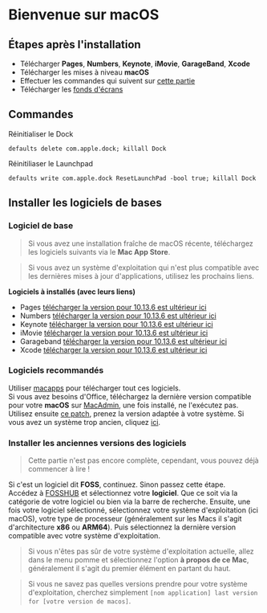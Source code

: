 # Bienvenue sur macOS
## Étapes après l'installation
- Télécharger **Pages**, **Numbers**, **Keynote**, **iMovie**, **GarageBand**, **Xcode**
- Télécharger les mises à niveau **macOS**
- Effectuer les commandes qui suivent sur [cette partie](#commandes)
- Télécharger les [fonds d'écrans](https://enioaiello.github.io/background-library)

## Commandes
Réinitialiser le Dock
```
defaults delete com.apple.dock; killall Dock
```
Réinitiliaser le Launchpad
```
defaults write com.apple.dock ResetLaunchPad -bool true; killall Dock
```

## Installer les logiciels de bases
### Logiciel de base

> Si vous avez une installation fraîche de macOS récente, téléchargez les logiciels suivants via le **Mac App Store**.

> Si vous avez un système d'exploitation qui n'est plus compatible avec les dernières mises à jour d'applications, utilisez les prochains liens.

**Logiciels à installés (avec leurs liens)**

- Pages [télécharger la version pour 10.13.6 est ultérieur ici](https://drive.google.com/file/d/1OGG6yHOIAsZZYPcR434KsZ0qzmvJYwaq/view?usp=sharing)
- Numbers [télécharger la version pour 10.13.6 est ultérieur ici](https://drive.google.com/file/d/1OGG6yHOIAsZZYPcR434KsZ0qzmvJYwaq/view?usp=sharing)
- Keynote [télécharger la version pour 10.13.6 est ultérieur ici](https://drive.google.com/file/d/1OGG6yHOIAsZZYPcR434KsZ0qzmvJYwaq/view?usp=sharing)
- iMovie [télécharger la version pour 10.13.6 est ultérieur ici](http://www.mediafire.com/file/1q5cob8ghtglii0/Apple+iMovie+v10.1.6+Final+Patched.zip/file)
- Garageband [télécharger la version pour 10.13.6 est ultérieur ici](https://garageband.fr.malavida.com/mac/)
- Xcode [télécharger la version pour 10.13.6 est ultérieur ici](https://developer.apple.com/xcode/resources/)

### Logiciels recommandés

Utiliser [macapps](https://macapps.link) pour télécharger tout ces logiciels.\
Si vous avez besoins d'Office, téléchargez la dernière version compatible pour votre **macOS** sur [MacAdmin](https://macadmins.software/), une fois installé, ne l'exécutez pas. Utilisez ensuite [ce patch](https://github.com/alsyundawy/Microsoft-Office-For-MacOS), prenez la version adaptée à votre système. Si vous avez un système trop ancien, cliquez [ici](#installer-les-anciennes-versions-des-logiciels).

### Installer les anciennes versions des logiciels
> Cette partie n'est pas encore complète, cependant, vous pouvez déjà commencer à lire !

Si c'est un logiciel dit **FOSS**, continuez. Sinon passez cette étape.\
Accédez à [FOSSHUB](https://www.fosshub.com/) et sélectionnez votre **logiciel**. Que ce soit via la catégorie de votre logiciel ou bien via la barre de recherche. Ensuite, une fois votre logiciel sélectionné, sélectionnez votre système d'exploitation (ici macOS), votre type de processeur (généralement sur les Macs il s'agit d'architecture **x86** ou **ARM64**). Puis sélectionnez la dernière version compatible avec votre système d'exploitation.
> Si vous n'êtes pas sûr de votre système d'exploitation actuelle, allez dans le menu pomme et sélectionnez l'option **à propos de ce Mac**, généralement il s'agit du premier élément en partant du haut.

> Si vous ne savez pas quelles versions prendre pour votre système d'exploitation, cherchez simplement `[nom application] last version for [votre version de macos]`.

